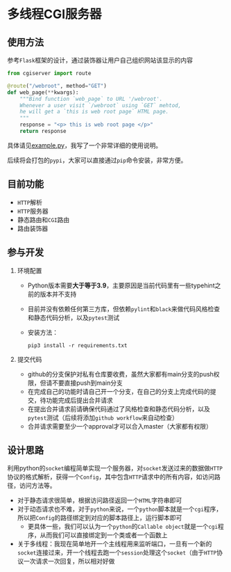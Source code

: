 # 多线程CGI服务器

## 使用方法

参考`Flask`框架的设计，通过装饰器让用户自己组织网站该显示的内容

```python
from cgiserver import route

@route("/webroot", method="GET")
def web_page(**kwargs):
    """Bind function `web_page` to URL '/webroot'.
    Whenever a user visit `/webroot` using `GET` mehtod,
    he will get a `this is web root page` HTML page.
    """
    response = "<p> this is web root page </p>"
    return response

```

具体请见[example.py](./example.py)，我写了一个非常详细的使用说明。

后续将会打包的`pypi`，大家可以直接通过`pip`命令安装，非常方便。

## 目前功能

* `HTTP`解析
* `HTTP`服务器
* 静态路由和`CGI`路由
* 路由装饰器

## 参与开发

1. 环境配置
   - Python版本需要**大于等于3.9**，主要原因是当前代码里有一些typehint之前的版本并不支持
   
   - 目前并没有依赖任何第三方库，但依赖`pylint`和`black`来做代码风格检查和静态代码分析，以及`pytest`测试
   
   - 安装方法：
     
      ``` shell
     pip3 install -r requirements.txt
     ```
     
     
   
2. 提交代码
   - github的分支保护对私有仓库要收费，虽然大家都有main分支的push权限，但请不要直接push到main分支
   - 在完成自己的功能时请自己开一个分支，在自己的分支上完成代码的提交，待功能完成后提出合并请求
   - 在提出合并请求前请确保代码通过了风格检查和静态代码分析，以及`pytest`测试（后续将添加`github workflow`来自动检查）
   - 合并请求需要至少一个approval才可以合入master（大家都有权限）


## 设计思路

利用python的`socket`编程简单实现一个服务器，对`socket`发送过来的数据做`HTTP`协议的格式解析，获得一个`Config`，其中包含`HTTP`请求中的所有内容，如访问路径，访问方法等。

* 对于静态请求很简单，根据访问路径返回一个`HTML`字符串即可
* 对于动态请求也不难，对于`python`来说，一个`python`脚本就是一个`cgi`程序，所以把`Config`的路径绑定到对应的脚本路径上，运行脚本即可
  * 更具体一些，我们可以认为一个`python`的`Callable object`就是一个`cgi`程序，从而我们可以直接绑定到一个类或者一个函数上
* 关于多线程：我现在简单地开一个主线程用来监听端口，一旦有一个新的`socket`连接过来，开一个线程去跑一个`session`处理这个`socket`（由于`HTTP`协议一次请求一次回复，所以相对好做
